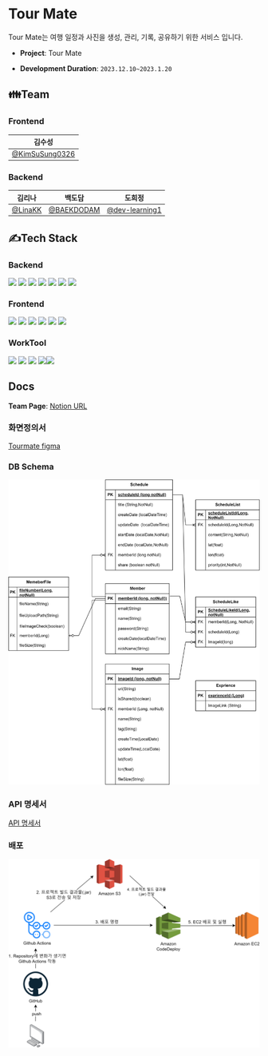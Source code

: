 # Tour Mate

Tour Mate는 여행 일정과 사진을 생성, 관리, 기록, 공유하기 위한 서비스 입니다.

- **Project**: Tour Mate

- **Development Duration**: `2023.12.10~2023.1.20`

## 👪Team

### Frontend
| 김수성                                             |         
|---------------------------------------------------|
| [@KimSuSung0326](https://github.com/KimSuSung0326)|

### Backend
| 김리나                                             |백도담                                             |도희정                                             |  
|:---------------------------------------------------:|:---------------------------------------------------:|:---------------------------------------------------:|
| [@LinaKK](https://github.com/LinaKK)| [@BAEKDODAM](https://github.com/BAEKDODAM)| [@dev-learning1](https://github.com/dev-learning1) |


## ✍Tech Stack

### Backend
<img src="https://img.shields.io/badge/Java-437291?style=flat-square&logo=OpenJDK&logoColor=white"> <img src="https://img.shields.io/badge/Spring_boot-6DB33F?style=flat-square&logo=Springboot&logoColor=white"> <img src="https://img.shields.io/badge/Spring_Security-6DB33F?style=flat-square&logo=SpringSecurity&logoColor=white"> <img src="https://img.shields.io/badge/IntelliJ-000000?style=flat-square&logo=intellijidea&logoColor=white"> <img src ="https://img.shields.io/badge/Spring_Data_JPA-6DB33F?style=flat-square&logo=Springboot&logoColor=white"> <img src ="https://img.shields.io/badge/Github_Actions-2088FF?style=flat-square&logo=GithubActions&logoColor=white" > <img src ="https://img.shields.io/badge/AWS-232F3E?style=flat-square&logo=amazonAWS&logoColor=white">

### Frontend
<img src="https://img.shields.io/badge/Javascript-F7DF1E?style=for-the-badge&logo=javascript&logoColor=white"> <img src="https://img.shields.io/badge/React-61DAFB?style=for-the-badge&logo=React&logoColor=white"> <img src="https://img.shields.io/badge/Html-E34F26?style=for-the-badge&logo=Html5&logoColor=white"> <img src="https://img.shields.io/badge/Javascript-aqua?style=for-the-badge&logo=typescript&logoColor=white"> <img src ="https://img.shields.io/badge/CSS3-1572B6?style=for-the-badge&logo=css3&logoColor=white" > <img src ="https://img.shields.io/badge/jotai-black?style=for-the-badge&logo=jotai&logoColor=white">

### WorkTool
<img src="https://img.shields.io/badge/Git-F05032?style=for-the-badge&logo=git&logoColor=white"> <img src="https://img.shields.io/badge/GitHub-181717?style=for-the-badge&logo=github&logoColor=white"> <img src="https://img.shields.io/badge/Notion-000000?style=for-the-badge&logo=notion&logoColor=white"> <img src="https://img.shields.io/badge/Zoom-2D8CFF?style=for-the-badge&logo=zoom&logoColor=white"><img src="https://img.shields.io/badge/Discord-004C99?style=for-the-badge&logo=Discord&logoColor=white">

## Docs
**Team Page**: [Notion URL](https://www.notion.so/8b4a7f6ee94f484e80258962fa46e41b)

### 화면정의서
[Tourmate figma](https://www.figma.com/file/PCGlNKOdIgeRHEdlxunX2w/Untitled?type=design&mode=design&t=RoJ5AGkCDePwRaXs-1)

### DB Schema
<img src="img/db.png">

### API 명세서
[API 명세서](http://ec2-3-37-87-198.ap-northeast-2.compute.amazonaws.com:8080/swagger-ui/#/)

### 배포
<img src="img/배포.png">